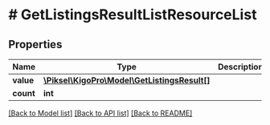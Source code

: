 # # GetListingsResultListResourceList

## Properties

Name | Type | Description | Notes
------------ | ------------- | ------------- | -------------
**value** | [**\Piksel\KigoPro\Model\GetListingsResult[]**](GetListingsResult.md) |  | [optional] 
**count** | **int** |  | [optional] 

[[Back to Model list]](../../README.md#documentation-for-models) [[Back to API list]](../../README.md#documentation-for-api-endpoints) [[Back to README]](../../README.md)


